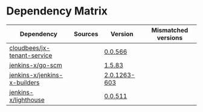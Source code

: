 # Dependency Matrix

Dependency | Sources | Version | Mismatched versions
---------- | ------- | ------- | -------------------
[cloudbees/jx-tenant-service](https://github.com/cloudbees/jx-tenant-service) |  | [0.0.566](https://github.com/cloudbees/jx-tenant-service/releases/tag/v0.0.566) | 
[jenkins-x/go-scm](https://github.com/jenkins-x/go-scm) |  | [1.5.83]() | 
[jenkins-x/jenkins-x-builders](https://github.com/jenkins-x/jenkins-x-builders) |  | [2.0.1263-603]() | 
[jenkins-x/lighthouse](https://github.com/jenkins-x/lighthouse) |  | [0.0.511]() | 
